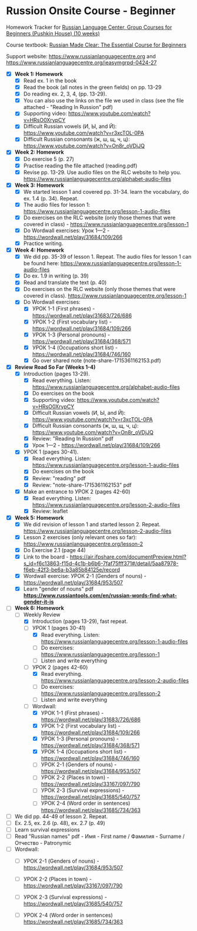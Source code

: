 # Russion Onsite Course - Beginner

Homework Tracker for [Russian Language Center, Group Courses for Beginners (Pushkin House) (10 weeks)](https://www.russiancentre.co.uk/group-courses-for-beginners/)

Course textbook: [Russian Made Clear: The Essential Course for Beginners](https://www.amazon.co.uk/Russian-Made-Clear-Essential-Beginners/dp/1906257353)

Support website: https://www.russianlanguagecentre.org and https://www.russianlanguagecentre.org/ieasymgrpd-0424-27

- [x] **Week 1: Homework**
   - [x] Read ex. 1 in the book
   - [x] Read the book (all notes in the green fields) on pp. 13-29
   - [x] Do reading ex. 2, 3, 4,  (pp. 13-29).
   - [x] You can also use the links on the file we used in class (see the file attached - "Reading In Russion" pdf)
   - [x] Supporting video: https://www.youtube.com/watch?v=HRsO0XrypCY
   - [x] Difficult Russian vowels (И, Ы, and Й): https://www.youtube.com/watch?v=r3xcTOL-0PA
   - [x] Difficult Russian consonants (ж, ш, щ, ч, ц): https://www.youtube.com/watch?v=On8r_oVDjJQ
- [x] **Week 2: Homework**
   - [x] Do exercise 5 (p. 27)
   - [x] Practise reading the file attached (reading.pdf)
   - [x] Revise pp. 13-29. Use audio files on the RLC website to help you. https://www.russianlanguagecentre.org/alphabet-audio-files
- [x] **Week 3: Homework**
   - [x] We started lesson 1 and covered pp. 31-34. learn the vocabulary, do ex. 1.4 (p. 34). Repeat.
   - [x] The audio files for lesson 1: https://www.russianlanguagecentre.org/lesson-1-audio-files
   - [x] Do exercises on the RLC website (only those themes that were covered in class) - https://www.russianlanguagecentre.org/lesson-1
   - [x] Do Wordwall exercises: Урок 1—2 - https://wordwall.net/play/31684/109/266
   - [x] Practice writing.
- [x] **Week 4: Homework**
   - [x] We did pp. 35-39 of lesson 1. Repeat. The audio files for lesson 1 can be found here: https://www.russianlanguagecentre.org/lesson-1-audio-files
   - [x] Do ex. 1.9 in writing (p. 39)
   - [x] Read and translate the text (p. 40)
   - [x] Do exercises on the RLC website (only those themes that were covered in class). https://www.russianlanguagecentre.org/lesson-1 
   - [x] Do Wordwall exercises:
       - [x] УРОК 1-1 (First phrases) - https://wordwall.net/play/31683/726/686
       - [x] УРОК 1-2 (First vocabulary list) - https://wordwall.net/play/31684/109/266
       - [x] УРОК 1-3 (Personal pronouns) - https://wordwall.net/play/31684/368/571
       - [x] УРОК 1-4 (Occupations short list) - https://wordwall.net/play/31684/746/160
       - [x] Go over shared note (note-share-1715361162153.pdf)
- [x] **Review Road So Far (Weeks 1-4)**
   - [x] Introduction (pages 13-29).
       - [x] Read everything. Listen: https://www.russianlanguagecentre.org/alphabet-audio-files
       - [x] Do exercises on the book
       - [x] Supporting video: https://www.youtube.com/watch?v=HRsO0XrypCY
       - [x] Difficult Russian vowels (И, Ы, and Й): https://www.youtube.com/watch?v=r3xcTOL-0PA
       - [x] Difficult Russian consonants (ж, ш, щ, ч, ц): https://www.youtube.com/watch?v=On8r_oVDjJQ
       - [x] Review: "Reading In Russion" pdf
       - [x] Урок 1—2 - https://wordwall.net/play/31684/109/266
    - [x] УРОК 1 (pages 30-41).
       - [x] Read everything. Listen: https://www.russianlanguagecentre.org/lesson-1-audio-files
       - [x] Do exercises on the book 
       - [x] Review: "reading" pdf
       - [x] Review: "note-share-1715361162153" pdf
    - [x] Make an entrance to УРОК 2 (pages 42-60)
      - [x] Read everything. Listen: https://www.russianlanguagecentre.org/lesson-2-audio-files
      - [x] Review: leaflet
- [x] **Week 5: Homework**
  - [x] We did revision of lesson 1 and started lesson 2. Repeat. https://www.russianlanguagecentre.org/lesson-2-audio-files
  - [x] Lesson 2 exercises (only relevant ones so far): https://www.russianlanguagecentre.org/lesson-2
  - [x] Do Exercise 2.1 (page 44)
  - [x] Link to the board - https://air.ifpshare.com/documentPreview.html?s_id=f6c13863-f15d-4c1b-b6b6-7faf75fff371#/detail/5aa87978-f6eb-42f3-be6a-b3a85b84125e/record
  - [x] Wordwall exercise: УРОК 2-1 (Genders of nouns) - https://wordwall.net/play/31684/953/507
  - [x] Learn "gender of nouns" pdf  **https://www.russiantools.com/en/russian-words-find-what-gender-it-is**
- [ ] **Week 6: Homework**
  - [ ] Weekly Review
    - [x] Introduction (pages 13-29), fast repeat.
    - [ ] УРОК 1 (pages 30-41)
      - [x] Read everything. Listen: https://www.russianlanguagecentre.org/lesson-1-audio-files
      - [ ] Do exercises: https://www.russianlanguagecentre.org/lesson-1
      - [ ] Listen and write everything
    - [ ] УРОК 2 (pages 42-60)
      - [x] Read everything. https://www.russianlanguagecentre.org/lesson-2-audio-files
      - [ ] Do exercises: https://www.russianlanguagecentre.org/lesson-2
      - [ ] Listen and write everything
    - [ ] Wordwall:
      - [x] УРОК 1-1 (First phrases) - https://wordwall.net/play/31683/726/686
      - [x] УРОК 1-2 (First vocabulary list) - https://wordwall.net/play/31684/109/266
      - [x] УРОК 1-3 (Personal pronouns) - https://wordwall.net/play/31684/368/571
      - [x] УРОК 1-4 (Occupations short list) - https://wordwall.net/play/31684/746/160
      - [ ] УРОК 2-1 (Genders of nouns) - https://wordwall.net/play/31684/953/507
      - [ ] УРОК 2-2 (Places in town) - https://wordwall.net/play/33167/097/790
      - [ ] УРОК 2-3 (Survival expressions) - https://wordwall.net/play/31685/540/757
      - [ ] УРОК 2-4 (Word order in sentences) https://wordwall.net/play/31685/734/363
 - [ ] We did pp. 44-49 of lesson 2. Repeat.
 - [ ] Ex. 2.5, ex. 2.6 (p. 48), ex. 2.7 (p. 49)
 - [ ] Learn survival expressions
 - [ ] Read "Russian names" pdf - Имя - First name / Фамилия - Surname / Отчество - Patronymic
 - [ ] Wordwall:
   - [ ] УРОК 2-1 (Genders of nouns) - https://wordwall.net/play/31684/953/507
   - [ ] УРОК 2-2 (Places in town) - https://wordwall.net/play/33167/097/790
   - [ ] УРОК 2-3 (Survival expressions) - https://wordwall.net/play/31685/540/757
   - [ ] УРОК 2-4 (Word order in sentences) https://wordwall.net/play/31685/734/363


